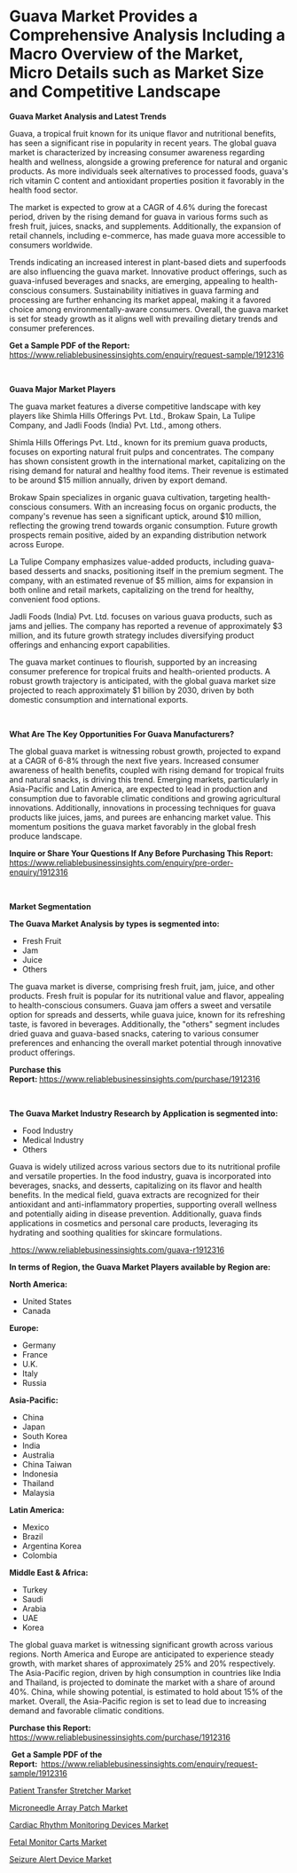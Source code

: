 <p><h1>Guava Market Provides a Comprehensive Analysis Including a Macro Overview of the Market, Micro Details such as Market Size and Competitive Landscape</h1></p><p><strong>Guava Market Analysis and Latest Trends</strong></p>
<p><p>Guava, a tropical fruit known for its unique flavor and nutritional benefits, has seen a significant rise in popularity in recent years. The global guava market is characterized by increasing consumer awareness regarding health and wellness, alongside a growing preference for natural and organic products. As more individuals seek alternatives to processed foods, guava's rich vitamin C content and antioxidant properties position it favorably in the health food sector.</p><p>The market is expected to grow at a CAGR of 4.6% during the forecast period, driven by the rising demand for guava in various forms such as fresh fruit, juices, snacks, and supplements. Additionally, the expansion of retail channels, including e-commerce, has made guava more accessible to consumers worldwide. </p><p>Trends indicating an increased interest in plant-based diets and superfoods are also influencing the guava market. Innovative product offerings, such as guava-infused beverages and snacks, are emerging, appealing to health-conscious consumers. Sustainability initiatives in guava farming and processing are further enhancing its market appeal, making it a favored choice among environmentally-aware consumers. Overall, the guava market is set for steady growth as it aligns well with prevailing dietary trends and consumer preferences.</p></p>
<p><strong>Get a Sample PDF of the Report:&nbsp;</strong> <a href="https://www.reliablebusinessinsights.com/enquiry/request-sample/1912316?utm_campaign=3547&utm_medium=2&utm_source=Github&utm_content=ia&utm_term=07042025&utm_id=guava">https://www.reliablebusinessinsights.com/enquiry/request-sample/1912316</a></p>
<p>&nbsp;</p>
<p><strong>Guava Major Market Players</strong></p>
<p><p>The guava market features a diverse competitive landscape with key players like Shimla Hills Offerings Pvt. Ltd., Brokaw Spain, La Tulipe Company, and Jadli Foods (India) Pvt. Ltd., among others. </p><p>Shimla Hills Offerings Pvt. Ltd., known for its premium guava products, focuses on exporting natural fruit pulps and concentrates. The company has shown consistent growth in the international market, capitalizing on the rising demand for natural and healthy food items. Their revenue is estimated to be around $15 million annually, driven by export demand.</p><p>Brokaw Spain specializes in organic guava cultivation, targeting health-conscious consumers. With an increasing focus on organic products, the company's revenue has seen a significant uptick, around $10 million, reflecting the growing trend towards organic consumption. Future growth prospects remain positive, aided by an expanding distribution network across Europe.</p><p>La Tulipe Company emphasizes value-added products, including guava-based desserts and snacks, positioning itself in the premium segment. The company, with an estimated revenue of $5 million, aims for expansion in both online and retail markets, capitalizing on the trend for healthy, convenient food options. </p><p>Jadli Foods (India) Pvt. Ltd. focuses on various guava products, such as jams and jellies. The company has reported a revenue of approximately $3 million, and its future growth strategy includes diversifying product offerings and enhancing export capabilities.</p><p>The guava market continues to flourish, supported by an increasing consumer preference for tropical fruits and health-oriented products. A robust growth trajectory is anticipated, with the global guava market size projected to reach approximately $1 billion by 2030, driven by both domestic consumption and international exports.</p></p>
<p>&nbsp;</p>
<p><strong>What Are The Key Opportunities For Guava Manufacturers?</strong></p>
<p><p>The global guava market is witnessing robust growth, projected to expand at a CAGR of 6-8% through the next five years. Increased consumer awareness of health benefits, coupled with rising demand for tropical fruits and natural snacks, is driving this trend. Emerging markets, particularly in Asia-Pacific and Latin America, are expected to lead in production and consumption due to favorable climatic conditions and growing agricultural innovations. Additionally, innovations in processing techniques for guava products like juices, jams, and purees are enhancing market value. This momentum positions the guava market favorably in the global fresh produce landscape.</p></p>
<p><strong>Inquire or Share Your Questions If Any Before Purchasing This Report:</strong> <a href="https://www.reliablebusinessinsights.com/enquiry/pre-order-enquiry/1912316?utm_campaign=3547&utm_medium=2&utm_source=Github&utm_content=ia&utm_term=07042025&utm_id=guava">https://www.reliablebusinessinsights.com/enquiry/pre-order-enquiry/1912316</a></p>
<p>&nbsp;</p>
<p><strong>Market Segmentation</strong></p>
<p><strong>The Guava Market Analysis by types is segmented into:</strong></p>
<p><ul><li>Fresh Fruit</li><li>Jam</li><li>Juice</li><li>Others</li></ul></p>
<p><p>The guava market is diverse, comprising fresh fruit, jam, juice, and other products. Fresh fruit is popular for its nutritional value and flavor, appealing to health-conscious consumers. Guava jam offers a sweet and versatile option for spreads and desserts, while guava juice, known for its refreshing taste, is favored in beverages. Additionally, the "others" segment includes dried guava and guava-based snacks, catering to various consumer preferences and enhancing the overall market potential through innovative product offerings.</p></p>
<p><strong>Purchase this Report:&nbsp;</strong><a href="https://www.reliablebusinessinsights.com/purchase/1912316?utm_campaign=3547&utm_medium=2&utm_source=Github&utm_content=ia&utm_term=07042025&utm_id=guava">https://www.reliablebusinessinsights.com/purchase/1912316</a></p>
<p>&nbsp;</p>
<p><strong>The Guava Market Industry Research by Application is segmented into:</strong></p>
<p><ul><li>Food Industry</li><li>Medical Industry</li><li>Others</li></ul></p>
<p><p>Guava is widely utilized across various sectors due to its nutritional profile and versatile properties. In the food industry, guava is incorporated into beverages, snacks, and desserts, capitalizing on its flavor and health benefits. In the medical field, guava extracts are recognized for their antioxidant and anti-inflammatory properties, supporting overall wellness and potentially aiding in disease prevention. Additionally, guava finds applications in cosmetics and personal care products, leveraging its hydrating and soothing qualities for skincare formulations.</p></p>
<p><a href="https://www.reliablebusinessinsights.com/guava-r1912316?utm_campaign=3547&utm_medium=2&utm_source=Github&utm_content=ia&utm_term=07042025&utm_id=guava">&nbsp;https://www.reliablebusinessinsights.com/guava-r1912316</a></p>
<p><strong>In terms of Region, the Guava Market Players available by Region are:</strong></p>
<p>
    <p> <strong> North America: </strong>
        <ul>
            <li>United States</li>
            <li>Canada</li>
        </ul>
        </p> 
    <p> <strong> Europe: </strong>
        <ul>
            <li>Germany</li>
            <li>France</li>
            <li>U.K.</li>
            <li>Italy</li>
            <li>Russia</li>
        </ul>
        </p> 
    <p> <strong> Asia-Pacific: </strong>
        <ul>
            <li>China</li>
            <li>Japan</li>
            <li>South Korea</li>
            <li>India</li>
            <li>Australia</li>
            <li>China Taiwan</li>
            <li>Indonesia</li>
            <li>Thailand</li>
            <li>Malaysia</li>
        </ul>
        </p> 
    <p> <strong> Latin America: </strong>
        <ul>
            <li>Mexico</li>
            <li>Brazil</li>
            <li>Argentina Korea</li>
            <li>Colombia</li>
        </ul>
        </p> 
    <p> <strong> Middle East & Africa: </strong>
        <ul>
            <li>Turkey</li>
            <li>Saudi</li>
            <li>Arabia</li>
            <li>UAE</li>
            <li>Korea</li>
        </ul>
    </p>
    </p>
<p><p>The global guava market is witnessing significant growth across various regions. North America and Europe are anticipated to experience steady growth, with market shares of approximately 25% and 20% respectively. The Asia-Pacific region, driven by high consumption in countries like India and Thailand, is projected to dominate the market with a share of around 40%. China, while showing potential, is estimated to hold about 15% of the market. Overall, the Asia-Pacific region is set to lead due to increasing demand and favorable climatic conditions.</p></p>
<p><strong>Purchase this Report: </strong><a href="https://www.reliablebusinessinsights.com/purchase/1912316?utm_campaign=3547&utm_medium=2&utm_source=Github&utm_content=ia&utm_term=07042025&utm_id=guava">https://www.reliablebusinessinsights.com/purchase/1912316</a></p>
<p>&nbsp;<strong>Get a Sample PDF of the Report:&nbsp;&nbsp;</strong><a href="https://www.reliablebusinessinsights.com/enquiry/request-sample/1912316?utm_campaign=3547&utm_medium=2&utm_source=Github&utm_content=ia&utm_term=07042025&utm_id=guava">https://www.reliablebusinessinsights.com/enquiry/request-sample/1912316</a></p>
<p><strong></strong></p>
<p><p><a href="https://www.linkedin.com/pulse/patient-transfer-stretcher-market-insights-encompass-umduc?utm_campaign=3547&utm_medium=2&utm_source=Github&utm_content=ia&utm_term=07042025&utm_id=guava">Patient Transfer Stretcher Market</a></p><p><a href="https://www.linkedin.com/pulse/size-share-projected-growth-rate-microneedle-array-patch-lqzbc?utm_campaign=3547&utm_medium=2&utm_source=Github&utm_content=ia&utm_term=07042025&utm_id=guava">Microneedle Array Patch Market</a></p><p><a href="https://www.linkedin.com/pulse/key-insights-forecast-cardiac-rhythm-monitoring-devices-market-b81pe?utm_campaign=3547&utm_medium=2&utm_source=Github&utm_content=ia&utm_term=07042025&utm_id=guava">Cardiac Rhythm Monitoring Devices Market</a></p><p><a href="https://www.linkedin.com/pulse/study-fetal-monitor-carts-market-projectinga-cagrof-119-6bodc?utm_campaign=3547&utm_medium=2&utm_source=Github&utm_content=ia&utm_term=07042025&utm_id=guava">Fetal Monitor Carts Market</a></p><p><a href="https://www.linkedin.com/pulse/future-trends-global-seizure-alert-device-market-insights-ukjwe?utm_campaign=3547&utm_medium=2&utm_source=Github&utm_content=ia&utm_term=07042025&utm_id=guava">Seizure Alert Device Market</a></p></p>